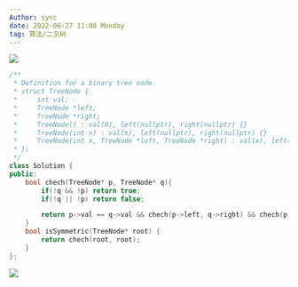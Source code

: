 ```yaml
---
Author: sync
date: 2022-06-27 11:00 Monday
tag: 算法/二叉树 
---
```


![](FigureBed%20🌄/Pasted/Pasted%20image%2020220627105949.png)


```cpp
/**
 * Definition for a binary tree node.
 * struct TreeNode {
 *     int val;
 *     TreeNode *left;
 *     TreeNode *right;
 *     TreeNode() : val(0), left(nullptr), right(nullptr) {}
 *     TreeNode(int x) : val(x), left(nullptr), right(nullptr) {}
 *     TreeNode(int x, TreeNode *left, TreeNode *right) : val(x), left(left), right(right) {}
 * };
 */
class Solution {
public:
    bool chech(TreeNode* p, TreeNode* q){
        if(!q && !p) return true;
        if(!q || !p) return false;

        return p->val == q->val && chech(p->left, q->right) && chech(p->right, q->left);
    }
    bool isSymmetric(TreeNode* root) {
        return chech(root, root);
    }
};
```

![](FigureBed%20🌄/Pasted/Pasted%20image%2020220627110111.png)
